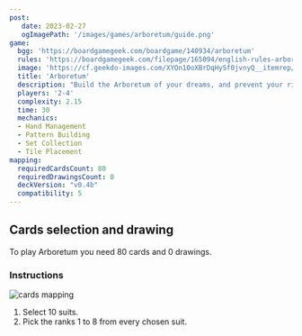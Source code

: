 ```yaml
---
post: 
   date: 2023-02-27
   ogImagePath: '/images/games/arboretum/guide.png'
game:
  bgg: 'https://boardgamegeek.com/boardgame/140934/arboretum'
  rules: 'https://boardgamegeek.com/filepage/165094/english-rules-arboretum-renegade-game-studios'
  image: 'https://cf.geekdo-images.com/XYOn10oXBrDqHySf0jvnyQ__itemrep/img/RRL2F2DBTNG4cO4c_oJIOlfGPes=/fit-in/246x300/filters:strip_icc()/pic4172124.png'
  title: 'Arboretum'
  description: "Build the Arboretum of your dreams, and prevent your rival from building theirs."
  players: '2-4'
  complexity: 2.15
  time: 30
  mechanics:
  - Hand Management
  - Pattern Building
  - Set Collection
  - Tile Placement
mapping:
  requiredCardsCount: 80
  requiredDrawingsCount: 0
  deckVersion: "v0.4b"
  compatibility: 5
---
```


## Cards selection and drawing

To play Arboretum you need 80 cards and 0 drawings.

### Instructions

![cards mapping](/images/games/arboretum/guide.png)

1. Select 10 suits.
1. Pick the ranks 1 to 8 from every chosen suit.
